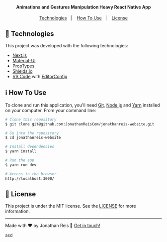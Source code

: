 <!-- <img alt="" src="https://img.shields.io/github/languages/count/jonathanreiscom/react-native-design-code.svg"> <img alt="" src="https://img.shields.io/static/v1?label=language&message=JavaScript&color=blue"> <img alt="" src="https://img.shields.io/badge/Javascript-100%25-blue"> -->

<!-- <h1 align="center">
    <img alt="Design+Code" src="https://res.cloudinary.com/jonathanreiscom/image/upload/v1563812296/readme_logos/designcode_c8hcm0.png" />
    <br>
    Design+Code
</h1> -->

<h4 align="center">
  Animations and Gestures Manipulation Heavy React Native App
</h4>

<!-- <p align="center">
  <img alt="GitHub top language" src="https://img.shields.io/github/languages/top/jonathanreiscom/react-native-design-code.svg">

  <img alt="GitHub language count" src="https://img.shields.io/github/languages/count/jonathanreiscom/react-native-design-code.svg">

  <a href="https://www.codacy.com/app/jonathanreiscom/react-native-design-code?utm_source=github.com&amp;utm_medium=referral&amp;utm_content=jonathanreiscom/react-native-design-code&amp;utm_campaign=Badge_Grade">
    <img alt="Codacy grade" src="https://img.shields.io/codacy/grade/04db4b43120b4d05b9b39c9d2da97300.svg">
  </a>

  <img alt="Repository size" src="https://img.shields.io/github/repo-size/jonathanreiscom/react-native-design-code.svg">
  <a href="https://github.com/jonathanreiscom/react-native-design-code/commits/master">
    <img alt="GitHub last commit" src="https://img.shields.io/github/last-commit/jonathanreiscom/react-native-design-code.svg">
  </a>

  <a href="https://github.com/jonathanreiscom/react-native-design-code/issues">
    <img alt="Repository issues" src="https://img.shields.io/github/issues/jonathanreiscom/react-native-design-code.svg">
  </a>

  <img alt="GitHub" src="https://img.shields.io/github/license/jonathanreiscom/react-native-design-code.svg">
</p> -->

<p align="center">
  <a href="#rocket-technologies">Technologies</a>&nbsp;&nbsp;&nbsp;|&nbsp;&nbsp;&nbsp;
  <a href="#information_source-how-to-use">How To Use</a>&nbsp;&nbsp;&nbsp;|&nbsp;&nbsp;&nbsp;
  <a href="#memo-license">License</a>
</p>

<!-- <p align="center">
  <img alt="App Demo" src="https://res.cloudinary.com/jonathanreiscom/image/upload/v1563901304/readme_logos/designcode_screen_01_nxrabs.gif">
  <img alt="App Demo" src="https://res.cloudinary.com/jonathanreiscom/image/upload/v1563901538/readme_logos/designcode_screen_02_kuvvwt.gif">
</p> -->

## :rocket: Technologies

This project was developed with the following technologies:

- [Next.js](https://nextjs.org/)
- [Material-UI](https://material-ui.com/)
- [PropTypes](https://github.com/facebook/prop-types)
- [Shields.io](https://shields.io/)
- [VS Code][vc] with [EditorConfig][vceditconfig]

## :information_source: How To Use

To clone and run this application, you'll need [Git](https://git-scm.com), [Node.js][nodejs] and [Yarn][yarn] installed on your computer. From your command line:

```bash
# Clone this repository
$ git clone git@github.com:JonathanReisCom/jonathanreis-website.git

# Go into the repository
$ cd jonathanreis-website

# Install dependencies
$ yarn install

# Run the app
$ yarn run dev

# Access in the browser
http://localhost:3000/
```

## :memo: License

This project is under the MIT license. See the [LICENSE](https://github.com/jonathanreiscom/react-native-design-code/blob/master/LICENSE) for more information.

---

Made with ♥ by Jonathan Reis :wave: [Get in touch!](www.linkedin.com/in/jonathan-reis-com)

[nodejs]: https://nodejs.org/
[yarn]: https://yarnpkg.com/
[vc]: https://code.visualstudio.com/
[vceditconfig]: https://marketplace.visualstudio.com/items?itemName=EditorConfig.EditorConfig
[vceslint]: https://marketplace.visualstudio.com/items?itemName=dbaeumer.vscode-eslint

asd